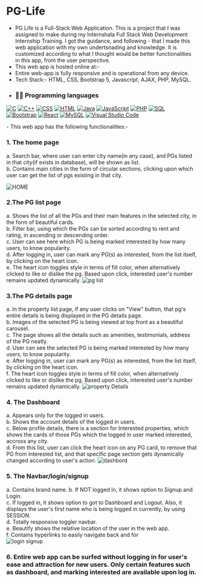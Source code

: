 # PG-Life
- PG Life is a Full-Stack Web Application. This is a project that I was assigned to make during my Internshala Full Stack Web Development Internship Training. I got the guidance, and following - that I made this web application with my own undertsnading and knowledge. It is customized according to what I thought would be better functionalities in this app, from the user perspective.
- This web app is hosted online at:- 
- Entire web-app is fully responsive and is operational from any device.
- Tech Stack:- HTML, CSS, Bootstrap 5, Javascript, AJAX, PHP, MySQL.
- ### 👨‍💻 Programming languages
<p>
    <a href="#"><img alt="C" src="https://custom-icon-badges.herokuapp.com/badge/C-03599C.svg?logo=c-in-hexagon&logoColor=white"></a>
    <a href="#"><img alt="C++" src="https://custom-icon-badges.herokuapp.com/badge/C++-9C033A.svg?logo=cpp2&logoColor=white"></a>
    <a href="#"><img alt="CSS" src="https://img.shields.io/badge/CSS-1572B6.svg?logo=css3&logoColor=white"></a>
    <a href="#"><img alt="HTML" src="https://img.shields.io/badge/HTML-E34F26.svg?logo=html5&logoColor=white"></a>
    <a href="#"><img alt="Java" src="https://img.shields.io/badge/Java-007396.svg?logo=java&logoColor=white"></a>
    <a href="#"><img alt="JavaScript" src="https://img.shields.io/badge/JavaScript-F7DF1E.svg?logo=javascript&logoColor=black"></a>
    <a href="#"><img alt="PHP" src="https://img.shields.io/badge/PHP-777BB4.svg?logo=php&logoColor=white"></a>
    <a href="#"><img alt="SQL" src="https://custom-icon-badges.herokuapp.com/badge/SQL-025E8C.svg?logo=database&logoColor=white"></a>
    <a href="#"><img alt="Bootstrap" src="https://img.shields.io/badge/Bootstrap-7952B3.svg?logo=bootstrap&logoColor=white"></a>
    <a href="#"><img alt="React" src="https://img.shields.io/badge/React-20232a.svg?logo=react&logoColor=%2361DAFB"></a>
    <a href="#"><img alt="MySQL" src="https://img.shields.io/badge/MySQL-00f.svg?logo=mysql&logoColor=white"></a>
    <a href="#"><img alt="Visual Studio Code" src="https://img.shields.io/badge/Visual%20Studio%20Code-0078d7.svg?logo=visual-studio-code&logoColor=white"></a>
</p>
- This web app has the following functionalities:-

### 1. The home page
a. Search bar, where user can enter city name(in any case), and PGs listed in that city(if exists in database), will be shown as list.<br>
b. Contains main cities in the form of circular sections, clicking upon which user can get the list of pgs existing in that city.<be>

![HOME](https://github.com/lalitpatil891/PG-Life/assets/114104065/ea02d607-993e-46f3-923c-17dcf5ac9202)


### 2.The PG list page
a. Shows the list of all the PGs and their main features in the selected city, in the form of beautiful cards.<br>
b. Filter bar, using which the PGs can be sorted according to rent and rating, in ascending or descending order.<br>
c. User can see here which PG is being marked interested by how many users, to know popularity.<br>
d. After logging in, user can mark any PG(s) as interested, from the list itself, by clicking on the heart icon.<br>
e. The heart icon toggles style in terms of fill color, when alternatively clicked to like or dislike the pg. Based upon click, interested user's number remains updated dynamically.
![pg list](https://github.com/lalitpatil891/PG-Life/assets/114104065/14a3fefa-20d5-41df-a5b2-ca78833b8174)


### 3.The PG details page
a. In the property list page, if any user clicks on "View" button, that pg's entire details is being displayed in the PG details page.<br>
b. Images of the selected PG is being viewed at top front as a beautiful carousel.<br>
c. The page shows all the details such as amenities, testimonials, address of the PG neatly.<br>
d. User can see the selected PG is being marked interested by how many users, to know popularity.<br>
e. After logging in, user can mark any PG(s) as interested, from the list itself, by clicking on the heart icon.<br>
f. The heart icon toggles style in terms of fill color, when alternatively clicked to like or dislike the pg. Based upon click, interested user's number remains updated dynamically.
![property Details](https://github.com/lalitpatil891/PG-Life/assets/114104065/76263723-d88b-42d2-a108-031e11e38f03)

### 4. The Dashboard
a. Appears only for the logged in users.<br>
b. Shows the account details of the logged in users.<br>
c. Below profile details, there is a section for Interested properties, which shows the cards of those PGs which the logged in user marked interested, accross any city.<br>
d. From this list, user can click the heart icon on any PG card, to remove that PG from interested list, and that specific page section gets dynamically changed according to user's action.
![dashbord](https://github.com/lalitpatil891/PG-Life/assets/114104065/b2ff1967-2198-4785-b54f-d19d6a1c8f87)

### 5. The Navbar/login/signup
a. Contains brand name.
b. If NOT logged in, it shows option to Signup and Login.<br>
c. If logged in, it shows option to got to Dashboard and Logout. Also, it displays the user's first name who is being logged in currently, by using SESSION.<br>
d. Totally responsive toggler navbar.<br>
e. Beautify shows the relative location of the user in the web app.<br>
f. Contains hyperlinks to easily navigate back and for<br>
![login signup](https://github.com/lalitpatil891/PG-Life/assets/114104065/c5db5a31-1aab-45f3-9f0f-11cc3b121c54)

### 6. Entire web app can be surfed without logging in for user's ease and attraction for new users. Only certain features such as dashboard, and marking interested are available upon log in.






